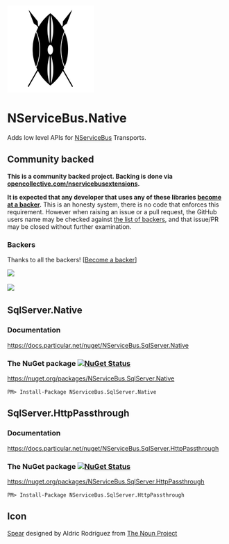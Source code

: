 ![Icon](https://raw.githubusercontent.com/NServiceBusExtensions/NServiceBus.Native/master/icon.png)

NServiceBus.Native
===========================

Adds low level APIs for [NServiceBus](https://docs.particular.net/nservicebus/) Transports.

<!--- StartOpenCollectiveBackers -->

## Community backed

**This is a community backed project. Backing is done via [opencollective.com/nservicebusextensions](https://opencollective.com/nservicebusextensions/).**

**It is expected that any developer that uses any of these libraries [become at a backer](https://opencollective.com/nservicebusextensions#contribute).** This is an honesty system, there is no code that enforces this requirement. However when raising an issue or a pull request, the GitHub users name may be checked against [the list of backers](https://github.com/NServiceBusExtensions/Home/blob/master/backers.md), and that issue/PR may be closed without further examination.


### Backers

Thanks to all the backers! [[Become a backer](https://opencollective.com/nservicebusextensions#contribute)]

<a href="https://opencollective.com/nservicebusextensions#contribute" target="_blank"><img src="https://opencollective.com/nservicebusextensions/tiers/backer.svg"></a>

[<img src="https://opencollective.com/nservicebusextensions/donate/button@2x.png?color=blue" width="200px">](https://opencollective.com/nservicebusextensions#contribute)

<!--- EndOpenCollectiveBackers -->

## SqlServer.Native


### Documentation

https://docs.particular.net/nuget/NServiceBus.SqlServer.Native


### The NuGet package  [![NuGet Status](https://img.shields.io/nuget/v/NServiceBus.SqlServer.Native.svg?style=flat)](https://www.nuget.org/packages/NServiceBus.SqlServer.Native/)

https://nuget.org/packages/NServiceBus.SqlServer.Native

    PM> Install-Package NServiceBus.SqlServer.Native


## SqlServer.HttpPassthrough


### Documentation

https://docs.particular.net/nuget/NServiceBus.SqlServer.HttpPassthrough


### The NuGet package  [![NuGet Status](https://img.shields.io/nuget/v/NServiceBus.SqlServer.HttpPassthrough.svg?style=flat)](https://www.nuget.org/packages/NServiceBus.SqlServer.HttpPassthrough/)

https://nuget.org/packages/NServiceBus.SqlServer.HttpPassthrough

    PM> Install-Package NServiceBus.SqlServer.HttpPassthrough


## Icon

<a href="http://thenounproject.com/term/spear/814550/" target="_blank">Spear</a> designed by Aldric Rodríguez from <a href="http://thenounproject.com/" target="_blank">The Noun Project</a>